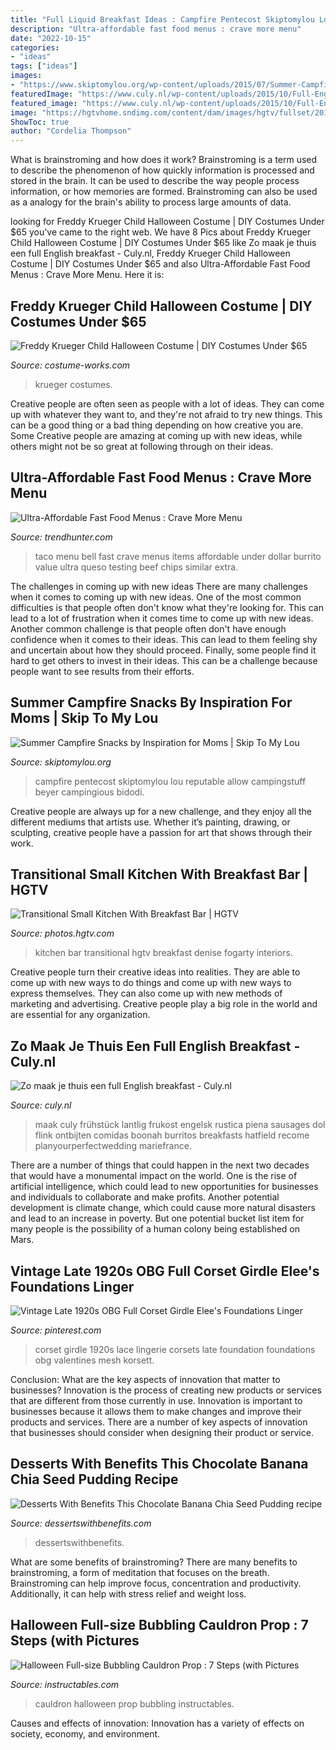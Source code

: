```yaml
---
title: "Full Liquid Breakfast Ideas : Campfire Pentecost Skiptomylou Lou Reputable Allow Campingstuff Beyer Campingious Bidodi"
description: "Ultra-affordable fast food menus : crave more menu"
date: "2022-10-15"
categories:
- "ideas"
tags: ["ideas"]
images:
- "https://www.skiptomylou.org/wp-content/uploads/2015/07/Summer-Campfire-Snacks-1.jpg"
featuredImage: "https://www.culy.nl/wp-content/uploads/2015/10/Full-English-Breakfast3.jpg"
featured_image: "https://www.culy.nl/wp-content/uploads/2015/10/Full-English-Breakfast3.jpg"
image: "https://hgtvhome.sndimg.com/content/dam/images/hgtv/fullset/2014/12/4/0/Denise-Fogarty-Interiors_Kohler-Living-Room-Pool-House_Kitchen.jpg.rend.hgtvcom.966.1288.suffix/1417715213555.jpeg"
ShowToc: true
author: "Cordelia Thompson"
---
```



What is brainstroming and how does it work?
Brainstroming is a term used to describe the phenomenon of how quickly information is processed and stored in the brain. It can be used to describe the way people process information, or how memories are formed. Brainstroming can also be used as a analogy for the brain's ability to process large amounts of data.

	

		
looking for Freddy Krueger Child Halloween Costume | DIY Costumes Under $65 you've came to the right web. We have 8 Pics about Freddy Krueger Child Halloween Costume | DIY Costumes Under $65 like Zo maak je thuis een full English breakfast - Culy.nl, Freddy Krueger Child Halloween Costume | DIY Costumes Under $65 and also Ultra-Affordable Fast Food Menus : Crave More Menu. Here it is:
		
    
## Freddy Krueger Child Halloween Costume | DIY Costumes Under $65

<img loading=lazy src="https://photos.costume-works.com/full/freddy_krueger65.jpg" onerror="this.onerror=null;this.src='https://tse3.mm.bing.net/th?id=OIP.4EO5FJVeNd9u4MKvVyAzNwHaMG&amp;pid=15.1';" alt="Freddy Krueger Child Halloween Costume | DIY Costumes Under $65">

_Source: costume-works.com_

>krueger costumes. 

	

Creative people are often seen as people with a lot of ideas. They can come up with whatever they want to, and they're not afraid to try new things. This can be a good thing or a bad thing depending on how creative you are. Some Creative people are amazing at coming up with new ideas, while others might not be so great at following through on their ideas.

    
## Ultra-Affordable Fast Food Menus : Crave More Menu

<img loading=lazy src="http://cdn.trendhunterstatic.com/thumbs/crave-more-menu.jpeg" onerror="this.onerror=null;this.src='https://tse2.mm.bing.net/th?id=OIP.l6ANPtO2zG1X9_Pb5srvWAAAAA&amp;pid=15.1';" alt="Ultra-Affordable Fast Food Menus : Crave More Menu">

_Source: trendhunter.com_

>taco menu bell fast crave menus items affordable under dollar burrito value ultra queso testing beef chips similar extra. 

	

The challenges in coming up with new ideas
There are many challenges when it comes to coming up with new ideas. One of the most common difficulties is that people often don't know what they're looking for. This can lead to a lot of frustration when it comes time to come up with new ideas. Another common challenge is that people often don't have enough confidence when it comes to their ideas. This can lead to them feeling shy and uncertain about how they should proceed. Finally, some people find it hard to get others to invest in their ideas. This can be a challenge because people want to see results from their efforts.

    
## Summer Campfire Snacks By Inspiration For Moms | Skip To My Lou

<img loading=lazy src="https://www.skiptomylou.org/wp-content/uploads/2015/07/Summer-Campfire-Snacks-1.jpg" onerror="this.onerror=null;this.src='https://tse1.mm.bing.net/th?id=OIP.D75U69DuNahqdK9upf8hIQHaJ4&amp;pid=15.1';" alt="Summer Campfire Snacks by Inspiration for Moms | Skip To My Lou">

_Source: skiptomylou.org_

>campfire pentecost skiptomylou lou reputable allow campingstuff beyer campingious bidodi. 

	

Creative people are always up for a new challenge, and they enjoy all the different mediums that artists use. Whether it’s painting, drawing, or sculpting, creative people have a passion for art that shows through their work.

    
## Transitional Small Kitchen With Breakfast Bar | HGTV

<img loading=lazy src="https://hgtvhome.sndimg.com/content/dam/images/hgtv/fullset/2014/12/4/0/Denise-Fogarty-Interiors_Kohler-Living-Room-Pool-House_Kitchen.jpg.rend.hgtvcom.966.1288.suffix/1417715213555.jpeg" onerror="this.onerror=null;this.src='https://tse3.mm.bing.net/th?id=OIP.IUMyacfXI9LlmiKfsKeSewHaJ4&amp;pid=15.1';" alt="Transitional Small Kitchen With Breakfast Bar | HGTV">

_Source: photos.hgtv.com_

>kitchen bar transitional hgtv breakfast denise fogarty interiors. 

	

Creative people turn their creative ideas into realities. They are able to come up with new ways to do things and come up with new ways to express themselves. They can also come up with new methods of marketing and advertising. Creative people play a big role in the world and are essential for any organization.

    
## Zo Maak Je Thuis Een Full English Breakfast - Culy.nl

<img loading=lazy src="https://www.culy.nl/wp-content/uploads/2015/10/Full-English-Breakfast3.jpg" onerror="this.onerror=null;this.src='https://tse4.mm.bing.net/th?id=OIP.yhOV66fdkn8LJadYsbVSdgHaJ4&amp;pid=15.1';" alt="Zo maak je thuis een full English breakfast - Culy.nl">

_Source: culy.nl_

>maak culy frühstück lantlig frukost engelsk rustica piena sausages dol flink ontbijten comidas boonah burritos breakfasts hatfield recome planyourperfectwedding mariefrance. 

	

There are a number of things that could happen in the next two decades that would have a monumental impact on the world. One is the rise of artificial intelligence, which could lead to new opportunities for businesses and individuals to collaborate and make profits. Another potential development is climate change, which could cause more natural disasters and lead to an increase in poverty. But one potential bucket list item for many people is the possibility of a human colony being established on Mars.

    
## Vintage Late 1920s OBG Full Corset Girdle Elee&#039;s Foundations Linger

<img loading=lazy src="https://s-media-cache-ak0.pinimg.com/736x/60/f4/7c/60f47cf43b56b84fbf5fceb85debcc9a.jpg" onerror="this.onerror=null;this.src='https://tse4.mm.bing.net/th?id=OIP.trUIe4uR6TBxvIprB7KVKgHaJ4&amp;pid=15.1';" alt="Vintage Late 1920s OBG Full Corset Girdle Elee&#039;s Foundations Linger">

_Source: pinterest.com_

>corset girdle 1920s lace lingerie corsets late foundation foundations obg valentines mesh korsett. 

	

Conclusion: What are the key aspects of innovation that matter to businesses?
Innovation is the process of creating new products or services that are different from those currently in use. Innovation is important to businesses because it allows them to make changes and improve their products and services. There are a number of key aspects of innovation that businesses should consider when designing their product or service.

    
## Desserts With Benefits This Chocolate Banana Chia Seed Pudding Recipe

<img loading=lazy src="https://dessertswithbenefits.com/wp-content/uploads/2018/05/Healthy-Chocolate-Banana-Chia-Seed-Pudding1-768x1152.jpg" onerror="this.onerror=null;this.src='https://tse3.mm.bing.net/th?id=OIP.a9qbCj6hP-fY2_xMKX7lngHaLH&amp;pid=15.1';" alt="Desserts With Benefits This Chocolate Banana Chia Seed Pudding recipe">

_Source: dessertswithbenefits.com_

>dessertswithbenefits. 

	

What are some benefits of brainstroming?
There are many benefits to brainstroming, a form of meditation that focuses on the breath. Brainstroming can help improve focus, concentration and productivity. Additionally, it can help with stress relief and weight loss.

    
## Halloween Full-size Bubbling Cauldron Prop : 7 Steps (with Pictures

<img loading=lazy src="https://cdn.instructables.com/ORIG/FBJ/34HX/GUVTY9K4/FBJ34HXGUVTY9K4.jpg?frame=1" onerror="this.onerror=null;this.src='https://tse3.mm.bing.net/th?id=OIP.MzpNHArsOGHnfBOjg9J0EAHaJ4&amp;pid=15.1';" alt="Halloween Full-size Bubbling Cauldron Prop : 7 Steps (with Pictures">

_Source: instructables.com_

>cauldron halloween prop bubbling instructables. 

	

Causes and effects of innovation:
Innovation has a variety of effects on society, economy, and environment.

